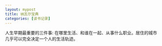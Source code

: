 ```yaml
---
layout: mypost
title: 纳瓦尔宝典
categories: [读书记录]
---
```


人生早期最重要的三件事: 在哪里生活、和谁在一起、从事什么职业。居住的城市几乎可以完全决定一个人的生活轨迹。